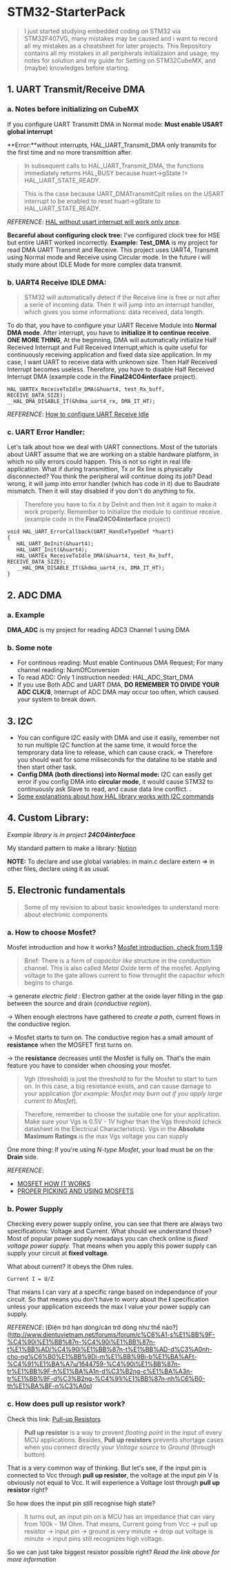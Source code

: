 # STM32-StarterPack
> I just started studying embedded coding on STM32 via STM32F407VG, many mistakes may be caused and i want to record all my mistakes as a cheatsheet for later projects. This Repository contains all my mistakes in all peripherals initializaion and usage, my notes for solution and my guide for Setting on STM32CubeMX, and (maybe) knowledges before starting.

## 1. UART Transmit/Receive DMA
### a. Notes before initializing on CubeMX
If you configure UART Transmitt DMA in Normal mode:  **Must enable USART global interrupt**

**Error:**without interrupts, HAL_UART_Transmit_DMA only transmits for the first time and no more transmittion after. 

> In subsequent calls to HAL_UART_Transmit_DMA, the functions immediately returns HAL_BUSY because huart->gState != HAL_UART_STATE_READY.

> This is the case because UART_DMATransmitCplt relies on the USART interrupt to be enabled to reset huart->gState to HAL_UART_STATE_READY. 

*REFERENCE*: [HAL without usart interrupt will work only once](https://community.st.com/s/question/0D50X00009XkePT/hal-without-usart-interrupt-haluarttransmitdma-will-work-only-once).

**Becareful about configuring clock tree:** I've configured clock tree for HSE but entire UART worked incorrectly.
**Example:** **Test_DMA** is my project for read DMA UART Transmit and Receive. This project uses UART4, Transmit using Normal mode and Receive using Circular mode. In the future i will study more about IDLE Mode for more complex data transmit.
  
### b. UART4 Receive IDLE DMA:
> STM32 will automatically detect if the Receive line is free or not after a serie of incoming data. Then it will jump into an interrupt handler, which gives you some informations: data received, data length.

To do that, you have to configure your UART Receive Module into **Normal DMA mode**. After interrupt, you have to **initialize it to continue receive**. 
**ONE MORE THING**, At the beginning, DMA will automatically initialize Half Received Interrupt and Full Received Interrupt,which is quite useful for continuously receiving application and fixed data size application. In my case, I want UART to receive data with unknown size. Then Half Received Interrupt becomes useless. Therefore, you have to disable Half Received Interrupt DMA (example code in the **Final24C04interface** project).

```
HAL_UARTEx_ReceiveToIdle_DMA(&huart4, test_Rx_buff, RECEIVE_DATA_SIZE);
__HAL_DMA_DISABLE_IT(&hdma_uart4_rx, DMA_IT_HT);
```

*REFERENCE*: [How to configure UART Receive Idle](https://l.facebook.com/l.php?u=https%3A%2F%2Ftapit.vn%2Fhuong-dan-su-dung-chuc-nang-uart-idle-dma%2F%3Ffbclid%3DIwAR29hT4baoN5Z-h6i-bBnlOnGHm6Jly8q3RyE_re_T8I7FghtWKu0KTECiU&h=AT2xhWq5Fo5TkGLKItwZie6NwOASbDDHSivUzJnqFcNFnC6eTb9mPbQxna4obTVOcfvT5vlkiSYAoTM8MlrHyLAfKLqVyrauGNiXsW-s3D1vSIHsP1jDIE89u9XyTPAeiSR80w)

### c. UART Error Handler: 
Let's talk about how we deal with UART connections. Most of the tutorials about UART assume that we are working on a stable hardware platform, in which no silly errors could happen. This is not so right in real life application. What if during transmittion, Tx or Rx line is physically disconnected? 
You think the peripheral will continue doing its job? Dead wrong, it will jump into error handler (which has code in it) due to Baudrate mismatch. Then it will stay disabled if you don't do anything to fix. 
> Therefore you have to fix it by DeInit and then Init it again to make it work properly. Remember to Initialize the module to continue receive. (example code in the **Final24C04interface** project)
 ```
void HAL_UART_ErrorCallback(UART_HandleTypeDef *huart)
{
	HAL_UART_DeInit(&huart4);  
	HAL_UART_Init(&huart4);
    HAL_UARTEx_ReceiveToIdle_DMA(&huart4, test_Rx_buff, RECEIVE_DATA_SIZE);
	__HAL_DMA_DISABLE_IT(&hdma_uart4_rx, DMA_IT_HT);
}
```

## 2. ADC DMA
### a. Example 
**DMA_ADC** is my project for reading ADC3 Channel 1 using DMA
### b. Some note
- For continous reading: Must enable Continuous DMA Request; For many channel reading: NumOfConversion
- To read ADC: Only 1 instruction needed: HAL_ADC_Start_DMA
- If you use Both ADC and UART DMA, **DO REMEMBER TO DIVIDE YOUR ADC CLK/8**, Interrupt of ADC DMA may occur too often, which caused your system to break down.

## 3. I2C 
- You can configure I2C easily with DMA and use it easily, remember not to run multiple I2C function at the same time, it would force the temprorary data line to release, which can cause crack. => Therefore you should wait for some miliseconds for the dataline to be stable and then start other task.
- **Config DMA (both directions) into Normal mode:** I2C can easily get error if you config DMA into **circular mode**, it would cause STM32 to continuously ask Slave to read, and cause data line conflict. .
- [Some explanations about how HAL library works with I2C commands](https://stackoverflow.com/questions/38230248/how-do-i-use-the-stm32cubef4-hal-library-to-read-out-the-sensor-data-with-i2c?fbclid=IwAR2iq2CyQFAnMB6CFuYCcMLlap_2DaNZ8RYe8ZNhoJq8qPlUsn3GF-69CPg) 

## 4. Custom Library: 
*Example library is in project **24C04interface***

My standard pattern to make a library: [Notion](https://fortunate-smash-efc.notion.site/Embedded-Programing-1ce6e9d260744f34bc9a1285a08cb28a)

**NOTE:** To declare and use global variables: in main.c declare extern => in other files, declare using it as usual.

## 5. Electronic fundamentals 
> Some of my revision to about basic knowledges to understand more about electronic components
### a. How to choose Mosfet?
Mosfet introduction and how it works? [Mosfet introduction, check from 1:59](https://www.digikey.in/en/blog/how-to-select-a-mosfet-for-logic-circuits-or-gate-design)
> Brief: There is a form of *capacitor like* structure in the conduction channel. This is also called *Metal Oxide* term of the mosfet. Applying voltage to the gate allows current to flow throught the capacitor which begins to charge.

-> generate *electric field* : Electron gather at the oxide layer filling in the gap between the source and drain (*conductive region*).

-> When enough electrons have gathered to *create a path*, current flows in the conductive region.

-> Mosfet starts to turn on. The conductive region has a small amount of **resistance** when the MOSFET first turns on.

-> the **resistance** decreases until the Mosfet is fully on.
That's the main feature you have to consider when choosing your mosfet.

> Vgh (threshold) is just the threshold to for the Mosfet to start to turn on. In this case, a big resistance exists, and can cause damage to your application (*for example: Mosfet may burn out if you apply large current to Mosfet*). 

> Therefore, remember to choose the suitable one for your application. Make sure your Vgs is 0.5V - 1V higher than the Vgs threshold (check datasheet in the Electrical Characteristics). Vgs in the **Absolute Maximum Ratings** is the max Vgs voltage you can supply

One more thing: If you're using *N-type Mosfet*, your load must be on the **Drain** side.

*REFERENCE*: 
- [MOSFET HOW IT WORKS](https://www.digikey.in/en/blog/how-to-select-a-mosfet-for-logic-circuits-or-gate-design)
- [PROPER PICKING AND USING MOSFETS](https://www.youtube.com/watch?v=ND8uJWlOgIQ)

### b. Power Supply
Checking every power supply online, you can see that there are always two specifications: Voltage and Current. What should we understand those?
Most of popular power supply nowadays you can check online is *fixed voltage power supply*. That means when you apply this power supply can supply your circuit at **fixed voltage**. 

What about current? It obeys the Ohm rules. 
```
Current I = U/Z
```
That means I can vary at a specific range based on independance of your circuit. So that means you don't have to worry about the **I** specification unless your application exceeds the max I value your power supply can supply.

*REFERENCE*: [Điện trở hạn dòng/cản trở dòng như thế nào?] (http://www.dientuvietnam.net/forums/forum/c%C6%A1-s%E1%BB%9F-%C4%90i%E1%BB%87n-%C4%90i%E1%BB%87n-t%E1%BB%AD/%C4%90i%E1%BB%87n-t%E1%BB%AD-d%C3%A0nh-cho-ng%C6%B0%E1%BB%9Di-m%E1%BB%9Bi-b%E1%BA%AFt-%C4%91%E1%BA%A7u/1644759-%C4%90i%E1%BB%87n-tr%E1%BB%9F-h%E1%BA%A1n-d%C3%B2ng-c%E1%BA%A3n-tr%E1%BB%9F-d%C3%B2ng-%C4%91i%E1%BB%87n-nh%C6%B0-th%E1%BA%BF-n%C3%A0o)

### c. How does pull up resistor work?
Check this link: [Pull-up Resistors](https://learn.sparkfun.com/tutorials/pull-up-resistors/all#:~:text=The%20pull%2Dup%20resistor%20R1,to%20read%20a%20high%20state.&text=If%20you%20have%20a%20really,pin%20can%20reliably%20change%20state.)

> **Pull up resistor** is a way to prevent *floating point* in the input of every MCU applications. Besides, **Pull up resistors** prevents shortage cases when you connect directly your *Voltage source* to *Ground* (through button).

That is a very common way of thinking. But let's see, if the input pin is connected to Vcc through **pull up resistor**, the voltage at the input pin V is obviously not equal to Vcc. It will experience a Voltage lost through **pull up resistor** right?

So how does the input pin still recognise high state? 
> It turns out, an input pin on a MCU has an impedance that can vary from 100k - 1M Ohm. That means, Current going from Vcc -> pull up resistor -> input pin -> ground is very minute -> drop out voltage is minute -> input pins still recognizes high voltage. 

So we can just take biggest resistor possible right? *Read the link above for more information*